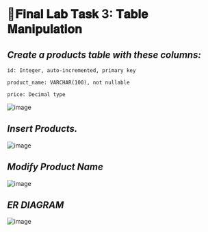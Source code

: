 # 📑𝐅𝐢𝐧𝐚𝐥 𝐋𝐚𝐛 𝐓𝐚𝐬𝐤 3: 𝐓𝐚𝐛𝐥𝐞 𝐌𝐚𝐧𝐢𝐩𝐮𝐥𝐚𝐭𝐢𝐨𝐧 

## ***Create a products table with these columns:***

    id: Integer, auto-incremented, primary key

    product_name: VARCHAR(100), not nullable

    price: Decimal type

  
  ![image](https://github.com/user-attachments/assets/9c3d295e-fe49-43e1-ab3f-65c85fe79fb8)

## ***Insert Products.***

   ![image](https://github.com/user-attachments/assets/992fc846-07bd-4d87-a635-e29d24542631)
   
## ***Modify Product Name***

![image](https://github.com/user-attachments/assets/9daf435f-3f57-4d5c-a33b-d55adea2eb73)

## ***ER DIAGRAM***


 ![image](https://github.com/user-attachments/assets/8e3e780b-d058-4813-a679-6aafe48a5c8c)

